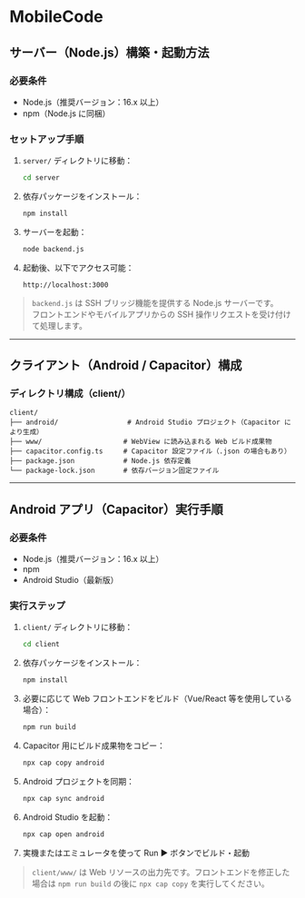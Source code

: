 # MobileCode

## サーバー（Node.js）構築・起動方法

### 必要条件

- Node.js（推奨バージョン：16.x 以上）
- npm（Node.js に同梱）

### セットアップ手順

1. `server/` ディレクトリに移動：

   ```bash
   cd server
   ```

2. 依存パッケージをインストール：

   ```bash
   npm install
   ```

3. サーバーを起動：

   ```bash
   node backend.js
   ```

4. 起動後、以下でアクセス可能：

   ```
   http://localhost:3000
   ```

> `backend.js` は SSH ブリッジ機能を提供する Node.js サーバーです。  
> フロントエンドやモバイルアプリからの SSH 操作リクエストを受け付けて処理します。

---

## クライアント（Android / Capacitor）構成

### ディレクトリ構成（client/）

```
client/
├── android/                 # Android Studio プロジェクト（Capacitor により生成）
├── www/                    # WebView に読み込まれる Web ビルド成果物
├── capacitor.config.ts     # Capacitor 設定ファイル（.json の場合もあり）
├── package.json            # Node.js 依存定義
└── package-lock.json       # 依存バージョン固定ファイル
```

---

## Android アプリ（Capacitor）実行手順

### 必要条件

- Node.js（推奨バージョン：16.x 以上）
- npm
- Android Studio（最新版）

### 実行ステップ

1. `client/` ディレクトリに移動：

   ```bash
   cd client
   ```

2. 依存パッケージをインストール：

   ```bash
   npm install
   ```

3. 必要に応じて Web フロントエンドをビルド（Vue/React 等を使用している場合）：

   ```bash
   npm run build
   ```

4. Capacitor 用にビルド成果物をコピー：

   ```bash
   npx cap copy android
   ```

5. Android プロジェクトを同期：

   ```bash
   npx cap sync android
   ```

6. Android Studio を起動：

   ```bash
   npx cap open android
   ```

7. 実機またはエミュレータを使って Run ▶ ボタンでビルド・起動

> `client/www/` は Web リソースの出力先です。フロントエンドを修正した場合は `npm run build` の後に `npx cap copy` を実行してください。
